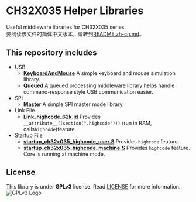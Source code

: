 # CH32X035 Helper Libraries

Useful middleware libraries for CH32X035 series.  
要阅读该文件的简体中文版本，请转到[README.zh-cn.md](README.zh-cn.md)。  

## This repository includes

- USB
  - **[KeyboardAndMouse](USB/KeyboardAndMouse)** A simple keyboard and mouse simulation library.
  - **[Queued](USB/Queued)** A queued processing middleware library helps handle command-response style USB communication easier.
- SPI
  - **[Master](SPI/Master)** A simple SPI master mode library.
- Link File
  - **[Link_highcode_62k.ld](link_file/Link_highcode_62k.ld)** Provides `__attribute__((section(".highcode")))` (run in RAM, calls`highcode`)feature.
- Startup File
  - **[startup_ch32x035_highcode_user.S](startup_file/startup_ch32x035_highcode_user.S)** Provides `highcode` feature.
  - **[startup_ch32x035_highcode_machine.S](startup_file/startup_ch32x035_highcode_machine.S)** Provides `highcode` feature. Core is running at machine mode.

## License

This library is under **GPLv3** license. Read [LICENSE](LICENSE) for more information.  
![GPLv3 Logo](https://www.gnu.org/graphics/gplv3-with-text-136x68.png)  
